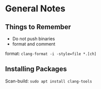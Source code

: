 # General Notes

## Things to Remember

* Do not push binaries
* format and comment

format: ```clang-format -i -style=file *.[ch]```

## Installing Packages

Scan-build: ```sudo apt install clang-tools```
